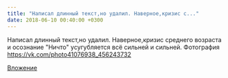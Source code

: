 ```yaml
---
title: "Написал длинный текст,но удалил. Наверное,кризис с..."
date: 2018-06-10 00:40:00 +0300
---
```


Написал длинный текст,но удалил. Наверное,кризис среднего возраста и осознание "Ничто" усугубляется всё сильней и сильней.
Фотография
https://vk.com/photo41076938_456243732

[Вложение](https://vk.com/photo41076938_456243732)
